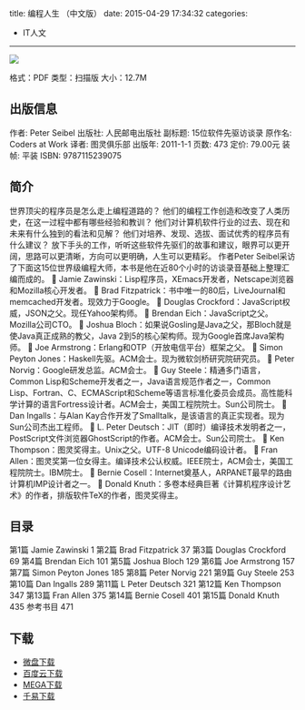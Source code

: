 title: 编程人生 （中文版）
date: 2015-04-29 17:34:32
categories:
  - IT人文
---

![](http://img3.douban.com/lpic/s4549954.jpg)

格式：PDF
类型：扫描版
大小：12.7M

<!--more-->

## 出版信息 ##

作者: Peter Seibel 
出版社: 人民邮电出版社
副标题: 15位软件先驱访谈录
原作名: Coders at Work
译者: 图灵俱乐部 
出版年: 2011-1-1
页数: 473
定价: 79.00元
装帧: 平装
ISBN: 9787115239075

## 简介 ##

世界顶尖的程序员是怎么走上编程道路的？
他们的编程工作创造和改变了人类历史，在这一过程中都有哪些经验和教训？
他们对计算机软件行业的过去、现在和未来有什么独到的看法和见解？
他们对培养、发现、选拔、面试优秀的程序员有什么建议？
放下手头的工作，听听这些软件先驱们的故事和建议，眼界可以更开阔，思路可以更清晰，方向可以更明确，人生可以更精彩。
作者Peter Seibel采访了下面这15位世界级编程大师，本书是他在近80个小时的访谈录音基础上整理汇编而成的。
 Jamie Zawinski：Lisp程序员，XEmacs开发者，Netscape浏览器和Mozilla核心开发者。
 Brad Fitzpatrick：书中唯一的80后，LiveJournal和memcached开发者。现效力于Google。
 Douglas Crockford：JavaScript权威，JSON之父。现任Yahoo架构师。
 Brendan Eich：JavaScript之父。Mozilla公司CTO。
 Joshua Bloch：如果说Gosling是Java之父，那Bloch就是使Java真正成熟的教父，Java 2到5的核心架构师。现为Google首席Java架构师。
 Joe Armstrong：Erlang和OTP（开放电信平台）框架之父。
 Simon Peyton Jones：Haskell先驱。ACM会士。现为微软剑桥研究院研究员。
 Peter Norvig：Google研发总监。ACM会士。
 Guy Steele：精通多门语言，Common Lisp和Scheme开发者之一，Java语言规范作者之一，Common Lisp、Fortran、C、ECMAScript和Scheme等语言标准化委员会成员。高性能科学计算的语言Fortress设计者。ACM会士，美国工程院院士。Sun公司院士。
 Dan Ingalls：与Alan Kay合作开发了Smalltalk，是该语言的真正实现者。现为Sun公司杰出工程师。
 L. Peter Deutsch：JIT（即时）编译技术发明者之一，PostScript文件浏览器GhostScript的作者。ACM会士。Sun公司院士。
 Ken Thompson：图灵奖得主。Unix之父。UTF-8 Unicode编码设计者。
 Fran Allen：图灵奖第一位女得主。编译技术公认权威。IEEE院士，ACM会士，美国工程院院士。IBM院士。
 Bernie Cosell：Internet奠基人，ARPANET最早的路由计算机IMP设计者之一。
 Donald Knuth：多卷本经典巨著《计算机程序设计艺术》的作者，排版软件TeX的作者，图灵奖得主。

## 目录 ##

第1篇 Jamie Zawinski	1
第2篇 Brad Fitzpatrick	37
第3篇 Douglas Crockford	69
第4篇 Brendan Eich	101
第5篇 Joshua Bloch	129
第6篇 Joe Armstrong	157
第7篇 Simon Peyton Jones	185
第8篇 Peter Norvig	221
第9篇 Guy Steele	253
第10篇 Dan Ingalls	289
第11篇 L Peter Deutsch	321
第12篇 Ken Thompson	347
第13篇 Fran Allen	375
第14篇 Bernie Cosell	401
第15篇 Donald Knuth	435
参考书目	471

## 下载 ##

* [微盘下载](http://vdisk.weibo.com/s/aADaW4YRPbCa1)
* [百度云下载](http://pan.baidu.com/s/1pVjtG)
* [MEGA下载](https://mega.co.nz/#!jMFXjA7A!k4wU8g1jCv52x7XHb9_y0M4dOwy27NxUOv_CNmumXvo)
* [千易下载](http://1000eb.com/1ggdb)
